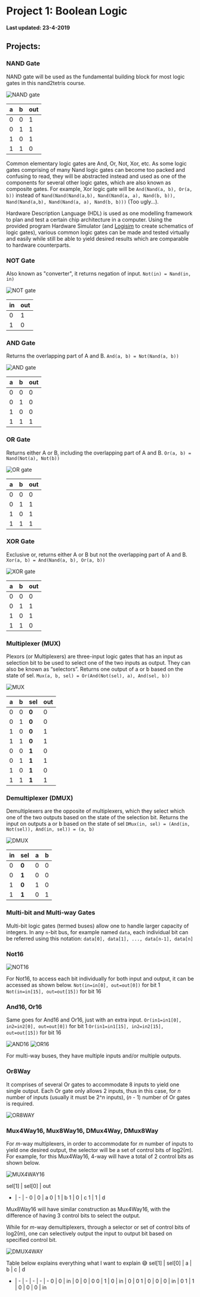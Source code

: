# Project 1: Boolean Logic

**Last updated: 23-4-2019**

## Projects:
### NAND Gate
NAND gate will be used as the fundamental building block for most logic gates in this nand2tetris course.

![NAND gate](pic/NAND.png)

 a | b | out
 --- | --- | ---
 0 | 0 | 1
 0 | 1 | 1
 1 | 0 | 1
 1 | 1 | 0

Common elementary logic gates are And, Or, Not, Xor, etc.  As some logic gates comprising of many Nand logic gates can become too packed and confusing to read, they will be abstracted instead and used as one of the components for several other logic gates, which are also known as composite gates. For example, Xor logic gate will be `And(Nand(a, b), Or(a, b))` instead of `Nand(Nand(Nand(a,b), Nand(Nand(a, a), Nand(b, b)), Nand(Nand(a,b), Nand(Nand(a, a), Nand(b, b)))` (Too ugly…).

Hardware Description Language (HDL) is used as one modelling framework to plan and test a certain chip architecture in a computer. Using the provided program Hardware Simulator (and [Logisim](http://www.cburch.com/logisim/) to create schematics of logic gates), various common logic gates can be made and tested virtually and easily while still be able to yield desired results which are comparable to hardware counterparts.

### NOT Gate
Also known as "converter", it returns negation of input.
`Not(in) = Nand(in, in)`

![NOT gate](pic/NOT.png)

 in | out
 --- | ---
 0 | 1
 1 | 0

### AND Gate
Returns the overlapping part of A and B.
`And(a, b) = Not(Nand(a, b))`

![AND gate](pic/AND.png)

 a | b | out
 --- | --- | --- 
 0 | 0 | 0
 0 | 1 | 0
 1 | 0 | 0
 1 | 1 | 1

### OR Gate
Returns either A or B, including the overlapping part of A and B.
`Or(a, b) = Nand(Not(a), Not(b))`

![OR gate](pic/OR.png)

 a | b | out 
 --- | --- | ---
 0 | 0 | 0
 0 | 1 | 1
 1 | 0 | 1
 1 | 1 | 1

### XOR Gate
Exclusive or, returns either A or B but not the overlapping part of A and B.
`Xor(a, b) = And(Nand(a, b), Or(a, b))`

![XOR gate](pic/XOR.png)

 a | b | out
 --- | --- | ---
 0 | 0 | 0
 0 | 1 | 1
 1 | 0 | 1
 1 | 1 | 0

### Multiplexer (MUX)
Plexors (or Multiplexers) are three-input logic gates that has an input as selection bit to be used to select one of the two inputs as output. They can also be known as “selectors”. 
Returns one output of a or b based on the state of sel.
`Mux(a, b, sel) = Or(And(Not(sel), a), And(sel, b))`

![MUX](pic/MUX.png)

 a | b | sel | out
 --- | --- | --- | ---
 0 | 0 | **0** | 0
 0 | 1 | **0** | 0
 1 | 0 | **0** | 1
 1 | 1 | **0** | 1
 0 | 0 | **1** | 0
 0 | 1 | **1** | 1
 1 | 0 | **1** | 0
 1 | 1 | **1** | 1

### Demultiplexer (DMUX)
Demultiplexers are the opposite of multiplexers, which they select which one of the two outputs based on the state of the selection bit.
Returns the input on outputs a or b based on the state of sel
`DMux(in, sel) = (And(in, Not(sel)), And(in, sel)) = (a, b)`

![DMUX](pic/DMUX.png)

 in | sel | a | b
 --- | --- | --- | ---
 0 | **0** | 0 | 0
 0 | **1** | 0 | 0
 1 | **0** | 1 | 0
 1 | **1** | 0 | 1

### Multi-bit and Multi-way Gates
Multi-bit logic gates (termed buses) allow one to handle larger capacity of integers. In any `n`-bit bus, for example named `data`, each individual bit can be referred using this notation:
`data[0], data[1], ..., data[n-1], data[n]`

### Not16
![NOT16](pic/NOT16.png)

For Not16, to access each bit individually for both input and output, it can be accessed as shown below.
`Not(in=in[0], out=out[0])` for bit 1
`Not(in=in[15], out=out[15])` for bit 16

### And16, Or16
Same goes for And16 and Or16, just with an extra input.
`Or(in1=in1[0], in2=in2[0], out=out[0])` for bit 1
`Or(in1=in1[15], in2=in2[15], out=out[15])` for bit 16

![AND16](pic/AND16.png)
![OR16](pic/OR16.png)

For multi-way buses, they have multiple inputs and/or multiple outputs.
### Or8Way
It comprises of several Or gates to accommodate 8 inputs to yield one single output. Each Or gate only allows 2 inputs, thus in this case, for _n_ number of inputs (usually it must be 2^_n_ inputs), (_n_ - 1) number of Or gates is required.

![OR8WAY](pic/OR8WAY.png)

### Mux4Way16, Mux8Way16, DMux4Way, DMux8Way
For _m_-way multiplexers, in order to accommodate for _m_ number of inputs to yield one desired output, the selector will be a set of control bits of log2(_m_). 
For example, for this Mux4Way16, 4-way will have a total of 2 control bits as shown below.

![MUX4WAY16](pic/MUX4WAY16.png)

sel[1] | sel[0] | out
- | - | - 
0 | 0 | a
0 | 1 | b
1 | 0 | c
1 | 1 | d

Mux8Way16 will have similar construction as Mux4Way16, with the difference of having 3 control bits to select the output.

While for _m_-way demultiplexers, through a selector or set of control bits of log2(_m_), one can selectively output the input to output bit based on specified control bit.

![DMUX4WAY](pic/DMUX4WAY.png)

Table below explains everything what I want to explain :sweat_smile:
sel[1] | sel[0] | a | b | c | d
- | - | - | - | - | -
0 | 0 | in | 0 | 0 | 0
0 | 1 | 0 | in | 0 | 0
1 | 0 | 0 | 0 | in | 0
1 | 1 | 0 | 0 | 0 | in